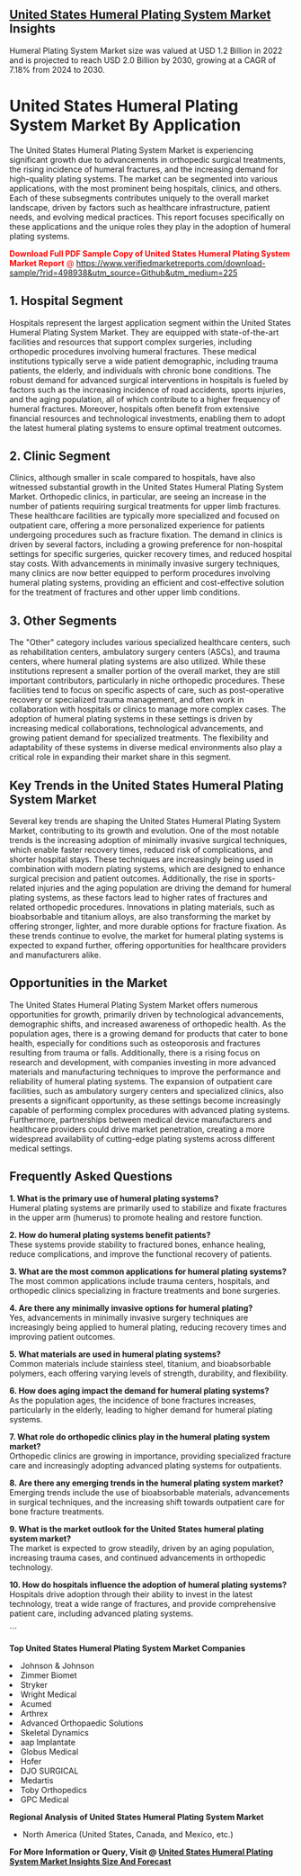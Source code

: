 <h2><a href="https://www.verifiedmarketreports.com/download-sample/?rid=498938&amp;utm_source=Github&amp;utm_medium=225" target="_blank">United States Humeral Plating System Market</a> Insights</h2><p>Humeral Plating System Market size was valued at USD 1.2 Billion in 2022 and is projected to reach USD 2.0 Billion by 2030, growing at a CAGR of 7.18% from 2024 to 2030.</p><p> <h1>United States Humeral Plating System Market By Application</h1> <p>The United States Humeral Plating System Market is experiencing significant growth due to advancements in orthopedic surgical treatments, the rising incidence of humeral fractures, and the increasing demand for high-quality plating systems. The market can be segmented into various applications, with the most prominent being hospitals, clinics, and others. Each of these subsegments contributes uniquely to the overall market landscape, driven by factors such as healthcare infrastructure, patient needs, and evolving medical practices. This report focuses specifically on these applications and the unique roles they play in the adoption of humeral plating systems.</p> <p><p><span class=""><span style="color: #ff0000;"><strong>Download Full PDF Sample Copy of United States Humeral Plating System Market Report</strong> @ </span><a href="https://www.verifiedmarketreports.com/download-sample/?rid=498938&amp;utm_source=Github&amp;utm_medium=225" target="_blank">https://www.verifiedmarketreports.com/download-sample/?rid=498938&amp;utm_source=Github&amp;utm_medium=225</a></span></p></p> <h2>1. Hospital Segment</h2> <p>Hospitals represent the largest application segment within the United States Humeral Plating System Market. They are equipped with state-of-the-art facilities and resources that support complex surgeries, including orthopedic procedures involving humeral fractures. These medical institutions typically serve a wide patient demographic, including trauma patients, the elderly, and individuals with chronic bone conditions. The robust demand for advanced surgical interventions in hospitals is fueled by factors such as the increasing incidence of road accidents, sports injuries, and the aging population, all of which contribute to a higher frequency of humeral fractures. Moreover, hospitals often benefit from extensive financial resources and technological investments, enabling them to adopt the latest humeral plating systems to ensure optimal treatment outcomes.</p> <h2>2. Clinic Segment</h2> <p>Clinics, although smaller in scale compared to hospitals, have also witnessed substantial growth in the United States Humeral Plating System Market. Orthopedic clinics, in particular, are seeing an increase in the number of patients requiring surgical treatments for upper limb fractures. These healthcare facilities are typically more specialized and focused on outpatient care, offering a more personalized experience for patients undergoing procedures such as fracture fixation. The demand in clinics is driven by several factors, including a growing preference for non-hospital settings for specific surgeries, quicker recovery times, and reduced hospital stay costs. With advancements in minimally invasive surgery techniques, many clinics are now better equipped to perform procedures involving humeral plating systems, providing an efficient and cost-effective solution for the treatment of fractures and other upper limb conditions.</p> <h2>3. Other Segments</h2> <p>The "Other" category includes various specialized healthcare centers, such as rehabilitation centers, ambulatory surgery centers (ASCs), and trauma centers, where humeral plating systems are also utilized. While these institutions represent a smaller portion of the overall market, they are still important contributors, particularly in niche orthopedic procedures. These facilities tend to focus on specific aspects of care, such as post-operative recovery or specialized trauma management, and often work in collaboration with hospitals or clinics to manage more complex cases. The adoption of humeral plating systems in these settings is driven by increasing medical collaborations, technological advancements, and growing patient demand for specialized treatments. The flexibility and adaptability of these systems in diverse medical environments also play a critical role in expanding their market share in this segment.</p> <h2>Key Trends in the United States Humeral Plating System Market</h2> <p>Several key trends are shaping the United States Humeral Plating System Market, contributing to its growth and evolution. One of the most notable trends is the increasing adoption of minimally invasive surgical techniques, which enable faster recovery times, reduced risk of complications, and shorter hospital stays. These techniques are increasingly being used in combination with modern plating systems, which are designed to enhance surgical precision and patient outcomes. Additionally, the rise in sports-related injuries and the aging population are driving the demand for humeral plating systems, as these factors lead to higher rates of fractures and related orthopedic procedures. Innovations in plating materials, such as bioabsorbable and titanium alloys, are also transforming the market by offering stronger, lighter, and more durable options for fracture fixation. As these trends continue to evolve, the market for humeral plating systems is expected to expand further, offering opportunities for healthcare providers and manufacturers alike.</p> <h2>Opportunities in the Market</h2> <p>The United States Humeral Plating System Market offers numerous opportunities for growth, primarily driven by technological advancements, demographic shifts, and increased awareness of orthopedic health. As the population ages, there is a growing demand for products that cater to bone health, especially for conditions such as osteoporosis and fractures resulting from trauma or falls. Additionally, there is a rising focus on research and development, with companies investing in more advanced materials and manufacturing techniques to improve the performance and reliability of humeral plating systems. The expansion of outpatient care facilities, such as ambulatory surgery centers and specialized clinics, also presents a significant opportunity, as these settings become increasingly capable of performing complex procedures with advanced plating systems. Furthermore, partnerships between medical device manufacturers and healthcare providers could drive market penetration, creating a more widespread availability of cutting-edge plating systems across different medical settings.</p> <h2>Frequently Asked Questions</h2> <p><strong>1. What is the primary use of humeral plating systems?</strong><br>Humeral plating systems are primarily used to stabilize and fixate fractures in the upper arm (humerus) to promote healing and restore function.</p> <p><strong>2. How do humeral plating systems benefit patients?</strong><br>These systems provide stability to fractured bones, enhance healing, reduce complications, and improve the functional recovery of patients.</p> <p><strong>3. What are the most common applications for humeral plating systems?</strong><br>The most common applications include trauma centers, hospitals, and orthopedic clinics specializing in fracture treatments and bone surgeries.</p> <p><strong>4. Are there any minimally invasive options for humeral plating?</strong><br>Yes, advancements in minimally invasive surgery techniques are increasingly being applied to humeral plating, reducing recovery times and improving patient outcomes.</p> <p><strong>5. What materials are used in humeral plating systems?</strong><br>Common materials include stainless steel, titanium, and bioabsorbable polymers, each offering varying levels of strength, durability, and flexibility.</p> <p><strong>6. How does aging impact the demand for humeral plating systems?</strong><br>As the population ages, the incidence of bone fractures increases, particularly in the elderly, leading to higher demand for humeral plating systems.</p> <p><strong>7. What role do orthopedic clinics play in the humeral plating system market?</strong><br>Orthopedic clinics are growing in importance, providing specialized fracture care and increasingly adopting advanced plating systems for outpatients.</p> <p><strong>8. Are there any emerging trends in the humeral plating system market?</strong><br>Emerging trends include the use of bioabsorbable materials, advancements in surgical techniques, and the increasing shift towards outpatient care for bone fracture treatments.</p> <p><strong>9. What is the market outlook for the United States humeral plating system market?</strong><br>The market is expected to grow steadily, driven by an aging population, increasing trauma cases, and continued advancements in orthopedic technology.</p> <p><strong>10. How do hospitals influence the adoption of humeral plating systems?</strong><br>Hospitals drive adoption through their ability to invest in the latest technology, treat a wide range of fractures, and provide comprehensive patient care, including advanced plating systems.</p> ```</p><p><strong>Top United States Humeral Plating System Market Companies</strong></p><div data-test-id=""><p><li>Johnson & Johnson</li><li> Zimmer Biomet</li><li> Stryker</li><li> Wright Medical</li><li> Acumed</li><li> Arthrex</li><li> Advanced Orthopaedic Solutions</li><li> Skeletal Dynamics</li><li> aap Implantate</li><li> Globus Medical</li><li> Hofer</li><li> DJO SURGICAL</li><li> Medartis</li><li> Toby Orthopedics</li><li> GPC Medical</li></p><div><strong>Regional Analysis of&nbsp;United States Humeral Plating System Market</strong></div><ul><li dir="ltr"><p dir="ltr">North America&nbsp;(United States, Canada, and Mexico, etc.)</p></li></ul><p><strong>For More Information or Query, Visit @&nbsp;</strong><strong><a href="https://www.verifiedmarketreports.com/product/humeral-plating-system-market/?utm_source=Github&amp;utm_medium=225" target="_blank">United States Humeral Plating System Market Insights Size And Forecast</a></strong></p></div>
